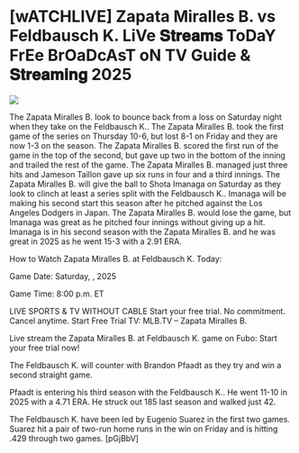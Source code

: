 # [wATCHLIVE] Zapata Miralles B. vs Feldbausch K. LiVe 𝐒𝐭𝐫𝐞𝐚𝐦𝐬 ToDaY FrEe BrOaDcAsT oN TV Guide & 𝐒𝐭𝐫𝐞𝐚𝐦𝐢𝐧𝐠  2025  
  
  
[![](https://i.imgur.com/qSNzIqt.png)](https://movie.rssnews.media/CrLBZVKEa.php)  
  
The Zapata Miralles B. look to bounce back from a loss on Saturday night when they take on the Feldbausch K.. The Zapata Miralles B. took the first game of the series on Thursday 10-6, but lost 8-1 on Friday and they are now 1-3 on the season. The Zapata Miralles B. scored the first run of the game in the top of the second, but gave up two in the bottom of the inning and trailed the rest of the game. The Zapata Miralles B. managed just three hits and Jameson Taillon gave up six runs in four and a third innings. The Zapata Miralles B. will give the ball to Shota Imanaga on Saturday as they look to clinch at least a series split with the Feldbausch K.. Imanaga will be making his second start this season after he pitched against the Los Angeles Dodgers in Japan. The Zapata Miralles B. would lose the game, but Imanaga was great as he pitched four innings without giving up a hit. Imanaga is in his second season with the Zapata Miralles B. and he was great in 2025 as he went 15-3 with a 2.91 ERA.

How to Watch Zapata Miralles B. at Feldbausch K. Today:

Game Date: Saturday, , 2025

Game Time: 8:00 p.m. ET

LIVE SPORTS & TV WITHOUT CABLE
Start your free trial. No commitment. Cancel anytime.
Start Free Trial
TV: MLB.TV – Zapata Miralles B.

Live stream the Zapata Miralles B. at Feldbausch K. game on Fubo: Start your free trial now!

The Feldbausch K. will counter with Brandon Pfaadt as they try and win a second straight game.

Pfaadt is entering his third season with the Feldbausch K.. He went 11-10 in 2025 with a 4.71 ERA. He struck out 185 last season and walked just 42.

The Feldbausch K. have been led by Eugenio Suarez in the first two games. Suarez hit a pair of two-run home runs in the win on Friday and is hitting .429 through two games. [pGjBbV]